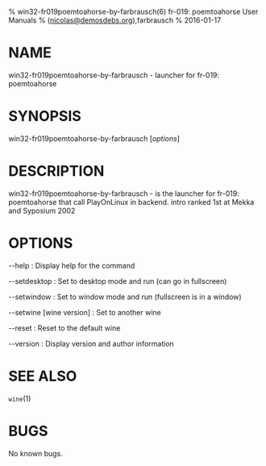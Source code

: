% win32-fr019poemtoahorse-by-farbrausch(6) fr-019: poemtoahorse User Manuals
%  (nicolas@demosdebs.org),farbrausch
% 2016-01-17

# NAME
win32-fr019poemtoahorse-by-farbrausch - launcher for fr-019: poemtoahorse

# SYNOPSIS
win32-fr019poemtoahorse-by-farbrausch [*options*]

# DESCRIPTION
win32-fr019poemtoahorse-by-farbrausch - is the launcher for fr-019: poemtoahorse that call PlayOnLinux in backend.
intro ranked 1st at Mekka and Syposium 2002

# OPTIONS
\--help
:   Display help for the command

\--setdesktop
:   Set to desktop mode and run (can go in fullscreen)

\--setwindow
:   Set to window mode and run (fullscreen is in a window)

\--setwine [wine version]
:   Set to another wine

\--reset
:   Reset to the default wine

\--version
:   Display version and author information

# SEE ALSO
`wine`(1)

# BUGS
No known bugs.
